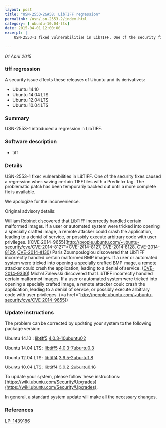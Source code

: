```yaml
---
layout: post
title: "USN-2553-2&#58; LibTIFF regression"
permalink: /usn/usn-2553-2/index.html
category: [ ubuntu-10.04-lts]
date: 2015-04-01 12:00:00
excerpt: |
    USN-2553-1 fixed vulnerabilities in LibTIFF. One of the security fixes caused a regression when saving certain TIFF files with a Predictor tag. The problematic patch has been temporarily backed out until a more complete fix is available.
    
--- 
```

 
 

*01 April 2015*

### tiff regression

A security issue affects these releases of Ubuntu and its derivatives:

* Ubuntu 14.10
* Ubuntu 14.04 LTS
* Ubuntu 12.04 LTS
* Ubuntu 10.04 LTS

### Summary

USN-2553-1 introduced a regression in LibTIFF. 

### Software description

* tiff 

### Details

USN-2553-1 fixed vulnerabilities in LibTIFF. One of the security fixes caused a regression when saving certain TIFF files with a Predictor tag. The problematic patch has been temporarily backed out until a more complete fix is available.

We apologize for the inconvenience.

Original advisory details:

 William Robinet discovered that LibTIFF incorrectly handled certain malformed images. If a user or automated system were tricked into opening a specially crafted image, a remote attacker could crash the application, leading to a denial of service, or possibly execute arbitrary code with user privileges. ([CVE-2014-9655](http://people.ubuntu.com/~ubuntu-security/cve/CVE-2014-8127">CVE-2014-8127</a>, <a href="http://people.ubuntu.com/~ubuntu-security/cve/CVE-2014-8128">CVE-2014-8128</a>, <a href="http://people.ubuntu.com/~ubuntu-security/cve/CVE-2014-8129">CVE-2014-8129</a>, <a href="http://people.ubuntu.com/~ubuntu-security/cve/CVE-2014-8130">CVE-2014-8130</a>) Paris Zoumpouloglou discovered that LibTIFF incorrectly handled certain malformed BMP images. If a user or automated system were tricked into opening a specially crafted BMP image, a remote attacker could crash the application, leading to a denial of service. (<a href="http://people.ubuntu.com/~ubuntu-security/cve/CVE-2014-9330">CVE-2014-9330</a>) Michal Zalewski discovered that LibTIFF incorrectly handled certain malformed images. If a user or automated system were tricked into opening a specially crafted image, a remote attacker could crash the application, leading to a denial of service, or possibly execute arbitrary code with user privileges. (<a href="http://people.ubuntu.com/~ubuntu-security/cve/CVE-2014-9655)) 

### Update instructions

The problem can be corrected by updating your system to the following package version:

Ubuntu 14.10
 : [libtiff5](https://launchpad.net/ubuntu/+source/tiff) <span> [4.0.3-10ubuntu0.2](https://launchpad.net/ubuntu/+source/tiff/4.0.3-10ubuntu0.2) </span> 

Ubuntu 14.04 LTS
 : [libtiff5](https://launchpad.net/ubuntu/+source/tiff) <span> [4.0.3-7ubuntu0.3](https://launchpad.net/ubuntu/+source/tiff/4.0.3-7ubuntu0.3) </span> 

Ubuntu 12.04 LTS
 : [libtiff4](https://launchpad.net/ubuntu/+source/tiff) <span> [3.9.5-2ubuntu1.8](https://launchpad.net/ubuntu/+source/tiff/3.9.5-2ubuntu1.8) </span> 

Ubuntu 10.04 LTS
 : [libtiff4](https://launchpad.net/ubuntu/+source/tiff) <span> [3.9.2-2ubuntu0.16](https://launchpad.net/ubuntu/+source/tiff/3.9.2-2ubuntu0.16) </span> 

To update your system, please follow these instructions: [https://wiki.ubuntu.com/Security/Upgrades](https://wiki.ubuntu.com/Security/Upgrades).

In general, a standard system update will make all the necessary changes. 

### References

 
 [LP: 1439186](https://launchpad.net/bugs/1439186)
 

